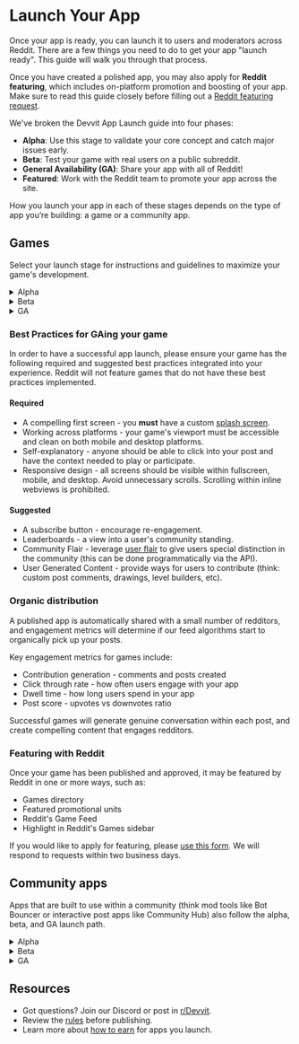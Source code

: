 # Launch Your App

Once your app is ready, you can launch it to users and moderators across Reddit. There are a few things you need to do to get your app "launch ready". This guide will walk you through that process.

Once you have created a polished app, you may also apply for **Reddit featuring**, which includes on-platform promotion and boosting of your app. Make sure to read this guide closely before filling out a [Reddit featuring request](https://forms.gle/pLEfhZFf6skc4Rto8).

We've broken the Devvit App Launch guide into four phases:

- **Alpha**: Use this stage to validate your core concept and catch major issues early.
- **Beta**: Test your game with real users on a public subreddit.
- **General Availability (GA)**: Share your app with all of Reddit!
- **Featured**: Work with the Reddit team to promote your app across the site.

How you launch your app in each of these stages depends on the type of app you’re building: a game or a community app.

## Games

Select your launch stage for instructions and guidelines to maximize your game's development.

<details>
  <summary>Alpha</summary>
  <div>
    <div>
   Share your app on r/Devvit to get technical feedback from other devs and Reddit admins:

1.  Create a public subreddit for your game.
2.  Create a game post in your public subreddit.
3.  [Cross-post](https://support.reddithelp.com/hc/en-us/articles/4835584113684-What-is-Crossposting) your game to r/Devvit with the flair "Feedback Friday”.

**Guidelines**

To get the best feedback:

- Post only once for a meaningful update (maybe a 2+ week gaps between versions)
- Respond to feedback within 24-48 hours.
- Test other developers' apps, too, to build relationships with your fellow devs.
</div>
    <br/>
  </div>
</details>

<details>
  <summary>Beta</summary>
  <div>
    <div>
  When you’re ready for broader player testing, launch your game on r/GamesOnReddit: 
  
  1. Go to your public subreddit for your game.
  2. Create a game post in your public subreddit.
  3. [Cross-post](https://support.reddithelp.com/hc/en-us/articles/4835584113684-What-is-Crossposting) a game post to r/GamesOnReddit with flair "Feedback”.

**Guidelines**

To get the best results, engage with players that give you feedback to start growing your community.

**Apps that have strong post engagement are great candidates for the next launch phase.**

</div>
    <br/>
  </div>
</details>

<details>
  <summary>GA</summary>
  <div>
    <div>
  When you're ready to publicly release your game:
  
  1. Upload the latest version of your app with `npx devvit upload`
  2. Publish your app with `npx devvit publish`
  
  Publishing your app triggers a thorough app review. Make sure your app has a detailed README in accordance with our [guidelines](https://www.reddit.com/r/Devvit/comments/1gfvsfy/all_published_apps_must_have_readmes/).

</div>
    <br/>
  </div>
</details>

### Best Practices for GAing your game

In order to have a successful app launch, please ensure your game has the following required and suggested best practices integrated into your experience. Reddit will not feature games that do not have these best practices implemented.

#### Required

- A compelling first screen - you **must** have a custom [splash screen](../../capabilities/server/splash-screen.mdx).
- Working across platforms - your game's viewport must be accessible and clean on both mobile and desktop platforms.
- Self-explanatory - anyone should be able to click into your post and have the context needed to play or participate.
- Responsive design - all screens should be visible within fullscreen, mobile, and desktop. Avoid unnecessary scrolls. Scrolling within inline webviews is prohibited.

#### Suggested

- A subscribe button - encourage re-engagement.
- Leaderboards - a view into a user's community standing.
- Community Flair - leverage [user flair](https://support.reddithelp.com/hc/en-us/articles/205242695-How-do-I-get-user-flair) to give users special distinction in the community (this can be done programmatically via the API).
- User Generated Content - provide ways for users to contribute (think: custom post comments, drawings, level builders, etc).

### Organic distribution

A published app is automatically shared with a small number of redditors, and engagement metrics will determine if our feed algorithms start to organically pick up your posts.

Key engagement metrics for games include:

- Contribution generation - comments and posts created
- Click through rate - how often users engage with your app
- Dwell time - how long users spend in your app
- Post score - upvotes vs downvotes ratio

Successful games will generate genuine conversation within each post, and create compelling content that engages redditors.

### Featuring with Reddit

Once your game has been published and approved, it may be featured by Reddit in one or more ways, such as:

- Games directory
- Featured promotional units
- Reddit's Game Feed
- Highlight in Reddit's Games sidebar

If you would like to apply for featuring, please [use this form](https://forms.gle/pLEfhZFf6skc4Rto8). We will respond to requests within two business days.

## Community apps

Apps that are built to use within a community (think mod tools like Bot Bouncer or interactive post apps like Community Hub) also follow the alpha, beta, and GA launch path.

<details>
  <summary>Alpha</summary>
  <div>
    <div>
   Share your app on r/Devvit to validate that your app solves real community problems:

1.  Create a public subreddit for your game.
2.  Create a game post in your public subreddit.
3.  On a Friday, cross-post your game to r/Devvit with the flair "Feedback Friday”.

You can also solicit feedback on the #mod-discussion Discord channel. Write a short description of your app that explains the problem your app solves, target community types, and how it fits into existing mod workflows. Include screenshots of the mode interface, and see what the community has to say.

**Guidelines**

To get the best feedback:

- Post only once for a meaningful update (maybe a 2+ week gaps between versions).
- Test your app with different permission levels (mod, approved user, regular user).
- Actively seek feedback from mods in your target communities.
</div>
    <br/>
  </div>
</details>

<details>
  <summary>Beta</summary>
  <div>
    <div>
  When you’re ready for broader testing, launch your game on a larger subreddit: 
  
  1. Upload the latest version of your app with `npx devvit upload`
  2. Publish your app as unlisted with `npx devvit publish`
  3. Once your app is approved, you can install it to a larger subreddit that you moderate for further testing. 
</div>
    <br/>
  </div>
</details>

<details>
  <summary>GA</summary>
  <div>
    <div>
When you're ready to publicly release your app, you’ll need to add it to the Apps Directory:
  
  1. Run  `npx devvit publish --listed`
  2. Once your app is approved, it will be publicly available in the Apps Directory for any mod to install.
</div>
    <br/>
  </div>
</details>

## Resources

- Got questions? Join our Discord or post in [r/Devvit](https://www.reddit.com/r/Devvit/).
- Review the [rules](../../devvit_rules.md) before publishing.
- Learn more about [how to earn](../../earn-money/payments/payments_overview.md) for apps you launch.
